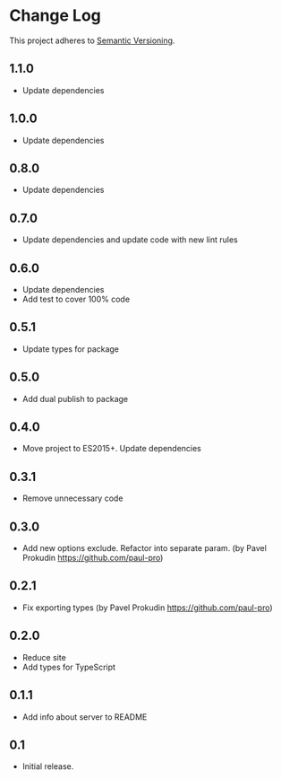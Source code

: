 # Change Log
This project adheres to [Semantic Versioning](http://semver.org/).

## 1.1.0

* Update dependencies

## 1.0.0

* Update dependencies

## 0.8.0

* Update dependencies

## 0.7.0

* Update dependencies and update code with new lint rules

## 0.6.0

* Update dependencies
* Add test to cover 100% code

## 0.5.1

* Update types for package

## 0.5.0

* Add dual publish to package

## 0.4.0

* Move project to ES2015+. Update dependencies

## 0.3.1

* Remove unnecessary code

## 0.3.0

* Add new options exclude. Refactor into separate param. (by Pavel Prokudin https://github.com/paul-pro)

## 0.2.1

* Fix exporting types (by Pavel Prokudin https://github.com/paul-pro)

## 0.2.0

* Reduce site
* Add types for TypeScript

## 0.1.1

* Add info about server to README

## 0.1

* Initial release.

